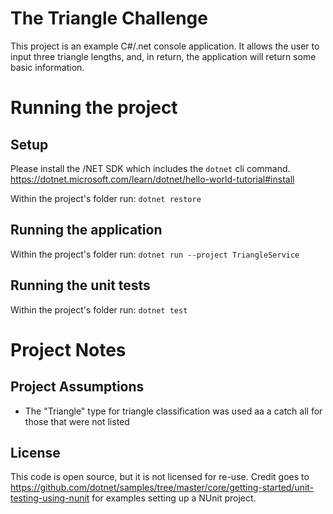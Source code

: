 # The Triangle Challenge

This project is an example C#/.net console application. It allows the user to input three triangle lengths, and, in return, the application will return some basic information.

# Running the project

## Setup

Please install the /NET SDK which includes the `dotnet` cli command. https://dotnet.microsoft.com/learn/dotnet/hello-world-tutorial#install

Within the project's folder run: `dotnet restore`

## Running the application

Within the project's folder run: `dotnet run --project TriangleService`

## Running the unit tests

Within the project's folder run: `dotnet test`

# Project Notes

## Project Assumptions
- The "Triangle" type for triangle classification was used aa a catch all for those that were not listed

## License

This code is open source, but it is not licensed for re-use. Credit goes to https://github.com/dotnet/samples/tree/master/core/getting-started/unit-testing-using-nunit for examples setting up a NUnit project.
